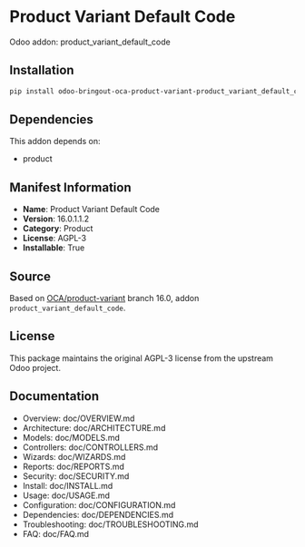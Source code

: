 # Product Variant Default Code

Odoo addon: product_variant_default_code

## Installation

```bash
pip install odoo-bringout-oca-product-variant-product_variant_default_code
```

## Dependencies

This addon depends on:
- product

## Manifest Information

- **Name**: Product Variant Default Code
- **Version**: 16.0.1.1.2
- **Category**: Product
- **License**: AGPL-3
- **Installable**: True

## Source

Based on [OCA/product-variant](https://github.com/OCA/product-variant) branch 16.0, addon `product_variant_default_code`.

## License

This package maintains the original AGPL-3 license from the upstream Odoo project.

## Documentation

- Overview: doc/OVERVIEW.md
- Architecture: doc/ARCHITECTURE.md
- Models: doc/MODELS.md
- Controllers: doc/CONTROLLERS.md
- Wizards: doc/WIZARDS.md
- Reports: doc/REPORTS.md
- Security: doc/SECURITY.md
- Install: doc/INSTALL.md
- Usage: doc/USAGE.md
- Configuration: doc/CONFIGURATION.md
- Dependencies: doc/DEPENDENCIES.md
- Troubleshooting: doc/TROUBLESHOOTING.md
- FAQ: doc/FAQ.md
